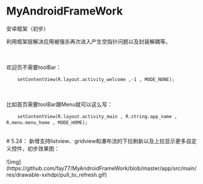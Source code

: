 # MyAndroidFrameWork
安卓框架（初步）

利用框架层解决应用被强杀再次进入产生空指针问题以及封装解耦等。

</br>
</br>
欢迎页不需要toolBar：
</br>

        setContentView(R.layout.activity_welcome ,-1 , MODE_NONE);



</br>
</br>
比如首页需要toolBar跟Menu就可以这么写：

        setContentView(R.layout.activity_main , R.string.app_name , R.menu.menu_home , MODE_HOME);
 
</br>
    # 5.24： 新增支持listview、gridview和瀑布流的下拉刷新以及上拉显示更多自定义控件，初步效果图：
</br>
    </br>
    ![img](https://github.com/fay77/MyAndroidFrameWork/blob/master/app/src/main/res/drawable-xxhdpi/pull_to_refresh.gif)
